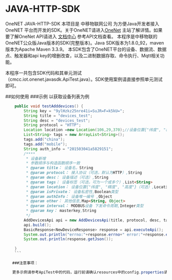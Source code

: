 # JAVA-HTTP-SDK
OneNET JAVA-HTTP-SDK
本项目是 中移物联网公司 为方便Java开发者接入 OneNET 平台而开发的SDK。关于OneNET请进入[OneNet](http://open.iot.10086.cn)
主站了解详情。如果要了解OneNet API请进入 [文档中心](http://open.iot.10086.cn/doc) 参考API文档查看。
本程序是中移物联的OneNET公众版Java版本的SDK(完整版本)。Java SDK版本为1.8.0_92，maven版本为Apache Maven 3.3.9。
本SDK包含了OneNET平台的设备、数据流、数据点、触发器和api key的增删改查，以及二进制数据存取、命令执行、Mqtt相关功能。

本程序一共包含SDK代码和其单元测试（cmcc.iot.onenet.javasdk.ApiTest.java）。SDK使用案例请直接参照单元测试即可。

##如何使用
###示例
以获取设备列表为例
```java
    public void testAdddevices() {
		String key = "9ylHzkz25nre41i=SuJR=F=k5kU=";
		String title = "devices_test";  
		String desc = "devices_test"; 
		String protocol = "HTTP"; 
		Location location =new Location(106,29,370);//设备位置{"纬度", "精度", "高度"}（可选）
		List<String> tags = new ArrayList<String>();  
		tags.add("china");
		tags.add("mobile");
		String auth_info = "201503041a5829151";   
		/****
		 * 设备新增
		 * 参数顺序与构造函数顺序一致
		 * @param title： 设备名，String
		 * @param protocol： 接入协议（可选，默认为HTTP）,String
		 * @param desc： 设备描述（可选）,String
		 * @param tags： 设备标签（可选，可为一个或多个）,List<String>
		 * @param location： 设备位置{"纬度", "精度", "高度"}（可选）,Location类型
		 * @param isPrivate： 设备私密性,Boolean类型
		 * @param authInfo： 设备唯一编号 ,Object
		 * @param other： 其他信息,Map<String, Object>
		 * @param interval： MODBUS设备 下发命令周期,Integer类型
		 * @param key： masterkey,String
		 */
		AddDevicesApi api = new AddDevicesApi(title, protocol, desc, tags, location, null, auth_info, null, null, key);
		api.build();
		BasicResponse<NewDeviceResponse> response = api.executeApi();
		System.out.println("errno:"+response.errno+" error:"+response.error);
		System.out.println(response.getJson());
		
	}
    ```
   
   ###注意事项：

   更多示例请参考ApiTest中的代码，运行前请确认resources中的config.properties请求的http地址正确
